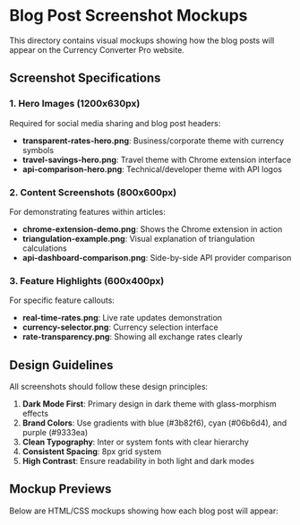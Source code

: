 # Blog Post Screenshot Mockups

This directory contains visual mockups showing how the blog posts will appear on the Currency Converter Pro website.

## Screenshot Specifications

### 1. Hero Images (1200x630px)
Required for social media sharing and blog post headers:
- **transparent-rates-hero.png**: Business/corporate theme with currency symbols
- **travel-savings-hero.png**: Travel theme with Chrome extension interface
- **api-comparison-hero.png**: Technical/developer theme with API logos

### 2. Content Screenshots (800x600px)
For demonstrating features within articles:
- **chrome-extension-demo.png**: Shows the Chrome extension in action
- **triangulation-example.png**: Visual explanation of triangulation calculations
- **api-dashboard-comparison.png**: Side-by-side API provider comparison

### 3. Feature Highlights (600x400px)
For specific feature callouts:
- **real-time-rates.png**: Live rate updates demonstration
- **currency-selector.png**: Currency selection interface
- **rate-transparency.png**: Showing all exchange rates clearly

## Design Guidelines

All screenshots should follow these design principles:
1. **Dark Mode First**: Primary design in dark theme with glass-morphism effects
2. **Brand Colors**: Use gradients with blue (#3b82f6), cyan (#06b6d4), and purple (#9333ea)
3. **Clean Typography**: Inter or system fonts with clear hierarchy
4. **Consistent Spacing**: 8px grid system
5. **High Contrast**: Ensure readability in both light and dark modes

## Mockup Previews

Below are HTML/CSS mockups showing how each blog post will appear: